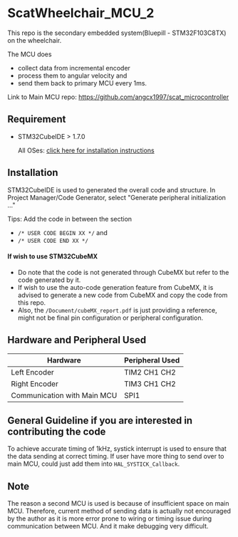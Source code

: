 # ScatWheelchair_MCU_2

This repo is the secondary embedded system(Bluepill - STM32F103C8TX) on the wheelchair.

The MCU does
 - collect data from incremental encoder
 - process them to angular velocity and 
 - send them back to primary MCU every 1ms.

Link to Main MCU repo:
https://github.com/angcx1997/scat_microcontroller

## Requirement
- STM32CubeIDE > 1.7.0
  
  All OSes: [click here for installation instructions](https://www.st.com/en/development-tools/stm32cubeide.html)

## Installation
STM32CubeIDE is used to generated the overall code and structure.
In Project Manager/Code Generator, select "Generate peripheral initialization ..."

Tips: Add the code in between the section 
- `/* USER CODE BEGIN XX */` and 
- `/* USER CODE END XX */`

#### If wish to use STM32CubeMX
- Do note that the code is not generated through CubeMX but refer to the code generated by it.
- If wish to use the auto-code generation feature from CubeMX, it is advised to generate a new code from CubeMX and copy the code from this repo. 
- Also, the `/Document/cubeMX_report.pdf` is just providing a reference, might not be final pin configuration or peripheral configuration.

## Hardware and Peripheral Used
| Hardware | Peripheral Used |
| --- | ----------- |
| Left Encoder | TIM2 CH1 CH2 |
| Right Encoder | TIM3 CH1 CH2 | 
| Communication with Main MCU | SPI1 |


## General Guideline if you are interested in contributing the code

To achieve accurate timing of 1kHz, systick interrupt is used to ensure that the data sending at correct timing. 
If user have more thing to send over to main MCU, could just add them into `HAL_SYSTICK_Callback`. 

## Note
The reason a second MCU is used is because of insufficient space on main MCU. Therefore, current method of sending data is actually not encouraged by 
the author as it is more error prone to wiring or timing issue during communication between MCU. And it make debugging very difficult.
     



